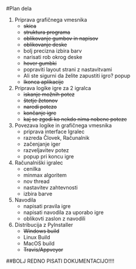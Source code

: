 #Plan dela

1. Priprava grafičnega vmesnika
   * ~~skica~~
   * ~~struktura programa~~
   * ~~oblikovanje gumbov in napisov~~
   * ~~oblikovanje deske~~
   * bolj precizna izbira barv
   * narisati rob okrog deske
   * ~~hover gumbki~~
   * popraviti layout strani z nastavitvami
   * Ali ste sigurni da želite zapustiti igro? popup
   * ~~Ikonca aplikacije~~
2. Priprava logike igre za 2 igralca
   * ~~iskanje možnih potez~~
   * ~~štetje žetonov~~
   * ~~naredi potezo~~
   * ~~končanje igre~~
   * ~~kaj se zgodi ko nekdo nima nobene poteze~~
3. Povezava logike in grafičnega vmesnika
   * priprava interface Igralec
   * razreda Človek, Računalnik
   * začenjanje iger
   * razveljavitev potez
   * popup pri koncu igre
4. Računalniški igralec
   * cenilka
   * minmax algoritem
   * nov thread
   * nastavitev zahtevnosti
   * izbira barve
5. Navodila
   * napisati pravila igre
   * napisati navodila za uporabo igre
   * oblikovti zaslon z navodili
6. Distribucija z PyInstaller
   * ~~Windows build~~
   * Linux Build
   * MacOS build
   * ~~Travis/Appveyor~~
   
##BOLJ REDNO PISATI DOKUMENTACIJO!!!!